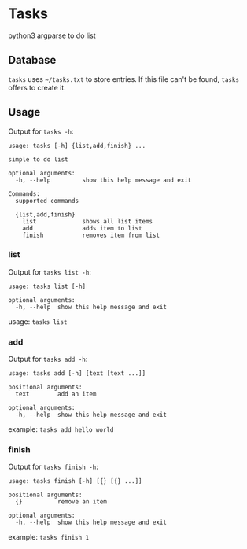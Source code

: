 # Tasks
python3 argparse to do list

## Database

`tasks` uses `~/tasks.txt` to store entries. If this file can't be found, `tasks` offers to create it.

## Usage

Output for `tasks -h`:

```
usage: tasks [-h] {list,add,finish} ...

simple to do list

optional arguments:
  -h, --help         show this help message and exit

Commands:
  supported commands

  {list,add,finish}
    list             shows all list items
    add              adds item to list
    finish           removes item from list
```

### list

Output for `tasks list -h`:

```
usage: tasks list [-h]

optional arguments:
  -h, --help  show this help message and exit
```

usage: `tasks list`

### add

Output for `tasks add -h`:

```
usage: tasks add [-h] [text [text ...]]

positional arguments:
  text        add an item

optional arguments:
  -h, --help  show this help message and exit
```

example: `tasks add hello world`

### finish

Output for `tasks finish -h`:

```
usage: tasks finish [-h] [{} [{} ...]]

positional arguments:
  {}          remove an item

optional arguments:
  -h, --help  show this help message and exit
```

example: `tasks finish 1`
